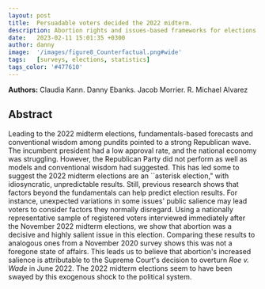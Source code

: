 ```yaml
---
layout: post
title:  Persuadable voters decided the 2022 midterm.
description: Abortion rights and issues-based frameworks for elections.
date:   2023-02-11 15:01:35 +0300
author: danny
image:  '/images/figure8_Counterfactual.png#wide'
tags:   [surveys, elections, statistics]
tags_color: '#477610'
---
```


<b>Authors:</b> Claudia Kann. Danny Ebanks. Jacob Morrier. R. Michael Alvarez

## Abstract

Leading to the 2022 midterm elections, fundamentals-based forecasts and conventional wisdom among pundits pointed to a strong Republican wave. The incumbent president had a low approval rate, and the national economy was struggling. However, the Republican Party did not perform as well as models and conventional wisdom had suggested. This has led some to suggest the 2022 midterm elections are an ``asterisk election," with idiosyncratic, unpredictable results. Still, previous research shows that factors beyond the fundamentals can help predict election results. For instance, unexpected variations in some issues' public salience may lead voters to consider factors they normally disregard. Using a nationally representative sample of registered voters interviewed immediately after the November 2022 midterm elections, we show that abortion was a decisive and highly salient issue in this election. Comparing these results to analogous ones from a November 2020 survey shows this was not a foregone state of affairs. This leads us to believe that abortion's increased salience is attributable to the Supreme Court's decision to overturn <i>Roe v. Wade</i> in June 2022. The 2022 midterm elections seem to have been swayed by this exogenous shock to the political system.